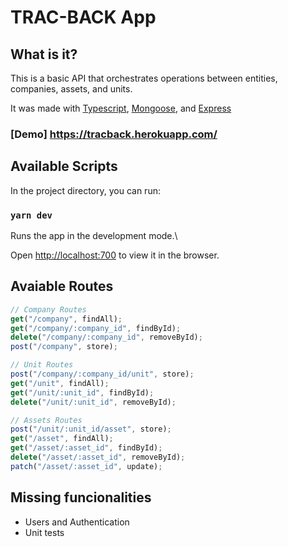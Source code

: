 
# TRAC-BACK App

 ## What is it?
 This is a basic API that orchestrates operations between entities, companies, assets, and units.

It was made with [Typescript](https://www.typescriptlang.org), [Mongoose](https://mongoosejs.com/),
and [Express](https://expressjs.com/pt-br/)

### [Demo] https://tracback.herokuapp.com/
  
## Available Scripts

  

In the project directory, you can run:

  

### `yarn dev`

  

Runs the app in the development mode.\

Open [http://localhost:700](http://localhost:700) to view it in the browser.


## Avaiable Routes

``` typescript 
// Company Routes
get("/company", findAll);
get("/company/:company_id", findById);
delete("/company/:company_id", removeById);
post("/company", store);

// Unit Routes
post("/company/:company_id/unit", store);
get("/unit", findAll);
get("/unit/:unit_id", findById);
delete("/unit/:unit_id", removeById);

// Assets Routes
post("/unit/:unit_id/asset", store);
get("/asset", findAll);
get("/asset/:asset_id", findById);
delete("/asset/:asset_id", removeById);
patch("/asset/:asset_id", update);
```

## Missing funcionalities
- Users and Authentication	
- Unit tests
